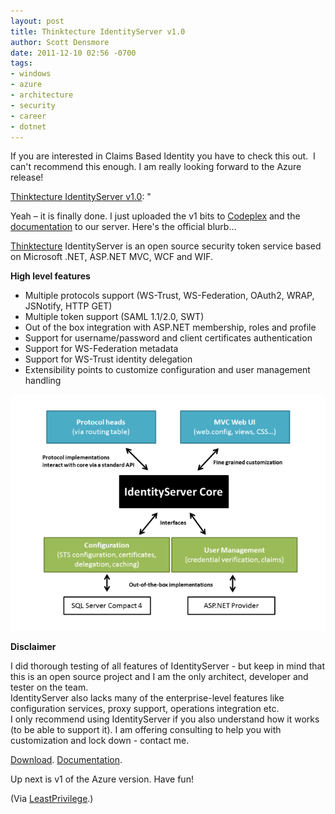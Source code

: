```yaml
---
layout: post
title: Thinktecture IdentityServer v1.0
author: Scott Densmore
date: 2011-12-10 02:56 -0700
tags:
- windows
- azure
- architecture
- security
- career
- dotnet
---
```


If you are interested in Claims Based Identity you have to check this out.  I can't recommend this enough. I am really looking forward to the Azure release!

[Thinktecture IdentityServer v1.0](http://www.leastprivilege.com/ThinktectureIdentityServerV10.aspx): "

Yeah – it is finally done. I just uploaded the v1 bits to [Codeplex](http://identityserver.codeplex.com) and the [documentation](https://identity.thinktecture.com/idsrv/docs/) to our server. Here's the official blurb…

[Thinktecture](http://www.thinktecture.com) IdentityServer is an open source security token service based on Microsoft .NET, ASP.NET MVC, WCF and WIF.

**High level features**

* Multiple protocols support (WS-Trust, WS-Federation, OAuth2, WRAP, JSNotify, HTTP GET)
* Multiple token support (SAML 1.1/2.0, SWT)
* Out of the box integration with ASP.NET membership, roles and profile
* Support for username/password and client certificates authentication
* Support for WS-Federation metadata
* Support for WS-Trust identity delegation
* Extensibility points to customize configuration and user management handling

![Architecture Diagram](/assets/img/idsrv_arch.png)

**Disclaimer**

I did thorough testing of all features of IdentityServer - but keep in mind that this is an open source project and I am the only architect, developer and tester on the team.  
IdentityServer also lacks many of the enterprise-level features like configuration services, proxy support, operations integration etc.  
I only recommend using IdentityServer if you also understand how it works (to be able to support it). I am offering consulting to help you with customization and lock down - contact me.

[Download](http://identityserver.codeplex.com). [Documentation](https://identity.thinktecture.com/idsrv/docs/).

Up next is v1 of the Azure version. Have fun!

(Via [LeastPrivilege](http://www.leastprivilege.com/).)